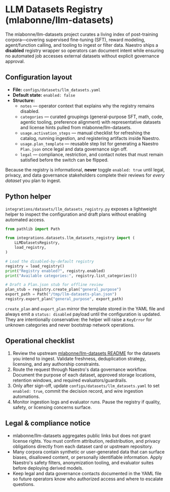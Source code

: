 # LLM Datasets Registry (mlabonne/llm-datasets)

The mlabonne/llm-datasets project curates a living index of post-training
corpora—covering supervised fine-tuning (SFT), reward modeling, agent/function
calling, and tooling to ingest or filter data. Naestro ships a **disabled**
registry wrapper so operators can document intent while ensuring no automated
job accesses external datasets without explicit governance approval.

## Configuration layout

- **File:** `configs/datasets/llm_datasets.yaml`
- **Default state:** `enabled: false`
- **Structure:**
  - `notes` — operator context that explains why the registry remains disabled.
  - `categories` — curated groupings (general-purpose SFT, math, code, agentic
    tooling, preference alignment) with representative datasets and license
    hints pulled from mlabonne/llm-datasets.
  - `usage.activation_steps` — manual checklist for refreshing the catalog,
    running ingestion, and registering artifacts inside Naestro.
  - `usage.plan_template` — reusable step list for generating a Naestro
    `Plan.json` once legal and data governance sign off.
  - `legal` — compliance, restriction, and contact notes that must remain
    satisfied before the switch can be flipped.

Because the registry is informational, **never** toggle `enabled: true` until
legal, privacy, and data governance stakeholders complete their reviews for
_every dataset_ you plan to ingest.

## Python helper

`integrations/datasets/llm_datasets_registry.py` exposes a lightweight helper to
inspect the configuration and draft plans without enabling automated access.

```python
from pathlib import Path

from integrations.datasets.llm_datasets_registry import (
    LLMDatasetsRegistry,
    load_registry,
)

# Load the disabled-by-default registry
registry = load_registry()
print("Registry enabled?", registry.enabled)
print("Available categories:", registry.list_categories())

# Draft a Plan.json stub for offline review
plan_stub = registry.create_plan("general_purpose")
export_path = Path("/tmp/llm-datasets-plan.json")
registry.export_plan("general_purpose", export_path)
```

`create_plan` and `export_plan` mirror the template stored in the YAML file and
always emit a `status: disabled` payload until the configuration is updated.
They are intentionally conservative: the helper will raise a `KeyError` for
unknown categories and never bootstrap network operations.

## Operational checklist

1. Review the upstream [mlabonne/llm-datasets README](https://github.com/mlabonne/llm-datasets)
   for the datasets you intend to ingest. Validate freshness, deduplication
   strategy, licensing, and any authorship constraints.
2. Route the request through Naestro's data governance workflow. Document the
   purpose of each dataset, approved storage locations, retention windows, and
   required evaluators/guardrails.
3. Only after sign-off, update `configs/datasets/llm_datasets.yaml` to set
   `enabled: true`, commit the decision record, and wire ingestion automations.
4. Monitor ingestion logs and evaluator runs. Pause the registry if quality,
   safety, or licensing concerns surface.

## Legal & compliance notice

- mlabonne/llm-datasets aggregates public links but does not grant license
  rights. You must confirm attribution, redistribution, and privacy obligations
  directly from each dataset card or upstream repository.
- Many corpora contain synthetic or user-generated data that can surface biases,
  disallowed content, or personally identifiable information. Apply Naestro's
  safety filters, anonymization tooling, and evaluator suites before deploying
  derived models.
- Keep legal and data governance contacts documented in the YAML file so future
  operators know who authorized access and where to escalate questions.
